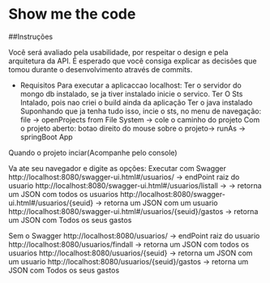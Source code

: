 # Show me the code

##Instruções

Você será avaliado pela usabilidade, por respeitar o design e pela arquitetura da API. 
É esperado que você consiga explicar as decisões que tomou durante o desenvolvimento através de commits.

* Requisitos Para executar a aplicaccao localhost:
Ter o servidor do mongo db instalado, se ja tiver instalado inicie o servico.
Ter O Sts Intalado, pois nao criei o build ainda da aplicação
Ter o java instalado
Suponhando que ja tenha tudo isso, incie o sts, no menu de navegação: file -> openProjects from File System -> cole o caminho do projeto
Com o projeto aberto: botao direito do mouse sobre o projeto-> runAs -> springBoot App

Quando o projeto inciar(Acompanhe pelo console)

Va  ate seu navegador e digite as opções:
Executar com Swagger
http://localhost:8080/swagger-ui.html#/usuarios/ -> endPoint raiz do usuario
http://localhost:8080/swagger-ui.html#/usuarios/listall ->  -> retorna um JSON com todos os usuarios
http://localhost:8080/swagger-ui.html#/usuarios/{seuid} ->  retorna um JSON com um usuario
http://localhost:8080/swagger-ui.html#/usuarios/{seuid}/gastos ->  retorna um JSON com Todos os seus gastos

Sem o Swagger
http://localhost:8080/usuarios/ -> endPoint raiz do usuario
http://localhost:8080/usuarios/findall -> retorna um JSON com todos os usuarios
http://localhost:8080/usuarios/{seuid} ->  retorna um JSON com um usuario
http://localhost:8080/usuarios/{seuid}/gastos ->  retorna um JSON com Todos os seus gastos


